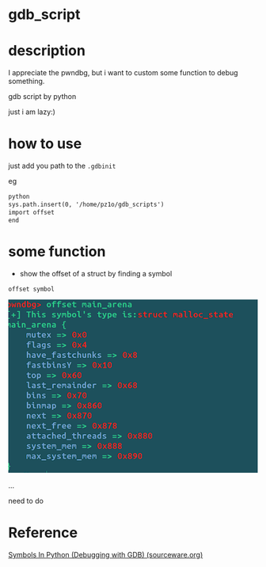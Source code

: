 # gdb_script

# description

I appreciate the pwndbg, but i want to custom some function to debug something.

gdb script by python

just i am lazy:)

# how to use

just add you path to the `.gdbinit`

eg

```
python
sys.path.insert(0, '/home/pz1o/gdb_scripts')
import offset
end
```

# some function

- show the offset of a struct by finding a symbol

```
offset symbol
```

![image-20220528181528238](README/image-20220528181528238.png)

...

need to do

# Reference

[Symbols In Python (Debugging with GDB) (sourceware.org)](https://sourceware.org/gdb/current/onlinedocs/gdb/Symbols-In-Python.html#Symbols-In-Python)